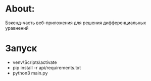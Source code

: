# About:

Бэкенд-часть веб-приложения для решения дифференциальных уравнений

# Запуск

* venv\Scripts\activate
* pip install -r api/requirements.txt
* python3 main.py
